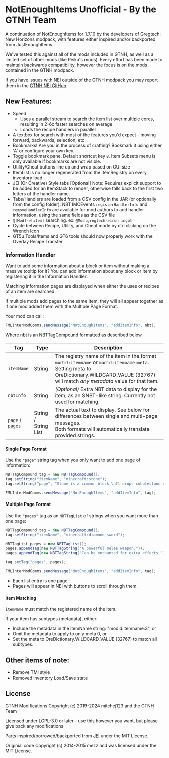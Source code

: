 # NotEnoughItems Unofficial - By the GTNH Team

A continuation of NotEnoughItems for 1.7.10 by the developers of Gregtech: New Horizons modpack, with features either inspired and/or backported from JustEnoughItems

We've tested this against all of the mods included in GTNH, as well as a limited set of other mods (like Reika's mods). Every effort has been made to maintain backwards compatibility, however the focus is on the mods contained in the GTNH modpack.

If you have issues with NEI outside of the GTNH modpack you may report them in the [GTNH NEI GitHub](https://github.com/GTNewHorizons/NotEnoughItems).

## New Features:

* Speed
  - Uses a parallel stream to search the item list over multiple cores, resulting in 2-6x faster searches on average
  - Loads the recipe handlers in parallel
* A textbox for search with most of the features you'd expect - moving forward, backwards, selection, etc
* Bookmarks! Are you in the process of crafting? Bookmark it using either 'A' or configure your own key.
* Toggle bookmark pane.  Default shortcut key `B`.  Item Subsets menu is only available if bookmarks are not visible.
* Utility/Cheat buttons line up and wrap based on GUI size
* ItemList is no longer regenerated from the ItemRegistry on every inventory load
* JEI (Or Creative) Style tabs [Optional]  Note: Requires explicit support to be added for an ItemStack to render, otherwise falls back to the first two letters of the handler name.
* Tabs/Handlers are loaded from a CSV config in the JAR (or optionally from the config folder).  NBT IMCEvents `registerHandlerInfo` and `removeHandlerInfo` are available for mod authors to add handler information, using the same fields as the CSV file
* `@[Mod]->[item]` searching.  ex: `@Mod.gregtech->iron ingot`
* Cycle between Recipe, Utility, and Cheat mode by ctrl clicking on the Wrench Icon
* GT5u Tools/Items and GT6 tools should now properly work with the Overlay Recipe Transfer

### Information Handler
Want to add some information about a block or item without making a massive tooltip for it? You can add information about any block or item by registering it in the Information Handler.

Matching information pages are displayed when either the uses or recipes of an item are searched.

If multiple mods add pages to the same item, they will all appear together as if one mod added them with the Multiple Page Format.

Your mod can call:
```java
FMLInterModComms.sendMessage("NotEnoughItems", "addItemInfo", nbt);
```
Where nbt is an NBTTagCompound formatted as described below.

| Tag              | Type                 | Description                                                                                                                                                                                |
|------------------|----------------------|--------------------------------------------------------------------------------------------------------------------------------------------------------------------------------------------|
| `itemName`       | String               | The registry name of the item in the format `modid:itemname` or `modid:itemname:meta`. Setting meta to OreDictionary.WILDCARD_VALUE (32767) will match *any metadata* value for that item. |
| `nbtInfo`        | String               | *(Optional)* Extra NBT data to display for the item, as an SNBT-like string. Currently not used for matching.                                                                              |
| `page` / `pages` | String / String List | The actual text to display. See below for differences between single and multi-page messages.<br/>Both formats will automatically translate provided strings.                              |

#### Single Page Format

Use the `"page"` string tag when you only want to add one page of information:
```java
NBTTagCompound tag = new NBTTagCompound();
tag.setString("itemName", "minecraft:stone");
tag.setString("page", "Stone is a common block.\nIt drops cobblestone unless mined with Silk Touch.");

FMLInterModComms.sendMessage("NotEnoughItems", "addItemInfo", tag);
```

#### Multiple Page Format

Use the `"pages"` tag as an `NBTTagList` of strings when you want more than one page:
```java
NBTTagCompound tag = new NBTTagCompound();
tag.setString("itemName", "minecraft:diamond_sword");

NBTTagList pages = new NBTTagList();
pages.appendTag(new NBTTagString("A powerful melee weapon."));
pages.appendTag(new NBTTagString("Can be enchanted for extra effects."));

tag.setTag("pages", pages);

FMLInterModComms.sendMessage("NotEnoughItems", "addItemInfo", tag);
```
* Each list entry is one page.
* Pages will appear in NEI with buttons to scroll through them.

#### Item Matching

`itemName` must match the registered name of the item.

If your item has subtypes (metadata), either:

* Include the metadata in the itemName string: "modid:itemname:3", or
* Omit the metadata to apply to only meta 0, or
* Set the meta to OreDictionary.WILDCARD_VALUE (32767) to match all subtypes.

## Other items of note:

* Remove TMI style
* Removed inventory Load/Save state

## License

GTNH Modifications Copyright (c) 2019-2024 mitchej123 and the GTNH Team

Licensed under LGPL-3.0 or later - use this however you want, but please give back any modifications

Parts inspired/borrowed/backported from [JEI](https://github.com/mezz/JustEnoughItems/tree/1.12) under the MIT License.

Originial code Copyright (c) 2014-2015 mezz and was licensed under the MIT License.

